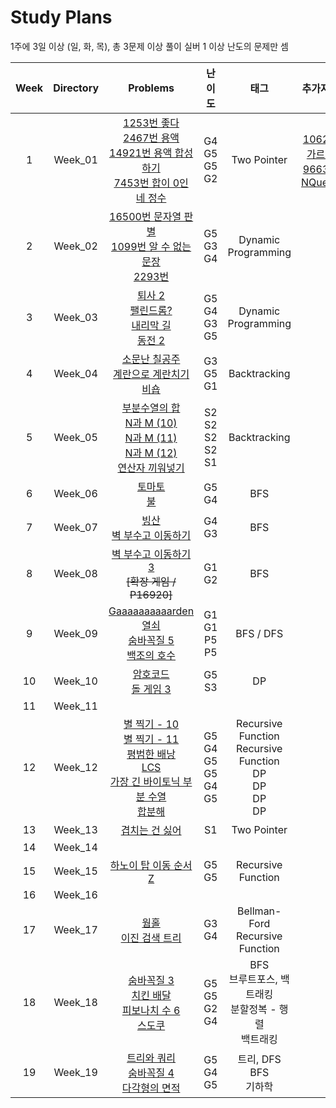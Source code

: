 # Study Plans

1주에 3일 이상 (일, 화, 목), 총 3문제 이상 풀이 실버 1 이상 난도의 문제만 셈

| **Week** | **Directory** |                                                                                                                                                                     **Problems**                                                                                                                                                                     |                **난이도**                 |                                **태그**                                |                                                  **추가자료**                                                   |
| :------: | :-----------: | :--------------------------------------------------------------------------------------------------------------------------------------------------------------------------------------------------------------------------------------------------------------------------------------------------------------------------------------------------: | :---------------------------------------: | :--------------------------------------------------------------------: | :-------------------------------------------------------------------------------------------------------------: |
|    1     |    Week_01    |                                                 [1253번 좋다](https://www.acmicpc.net/problem/1253) <br> [2467번 용액](https://www.acmicpc.net/problem/2467)<br>[14921번 용액 합성하기](https://www.acmicpc.net/problem/14921) <br> [7453번 합이 0인 네 정수](https://www.acmicpc.net/problem/7453)                                                  |        G4 <br> G5 <br> G5 <br> G2         |                              Two Pointer                               | [1062번 가르침](https://www.acmicpc.net/problem/1062)<br> [9663번 NQueen](https://www.acmicpc.net/problem/9663) |
|    2     |    Week_02    |                                                                                  [16500번 문자열 판별](https://www.acmicpc.net/problem/16500) <br> [1099번 알 수 없는 문장](https://www.acmipc.net/problem/1099) <br> [2293번](https://www.acmipc.net/problem/2293)                                                                                  |            G5 <br> G3 <br> G4             |                          Dynamic Programming                           |
|    3     |    Week_03    |                                                                  [퇴사 2](https://www.acmicpc.net/problem/15486) <br> [팰린드롬?](https://www.acmicpc.net/problem/10942) <br> [내리막 길](https://www.acmicpc.net/problem/1502) <br> [동전 2](https://www.acmicpc.net/problem/2294)                                                                  |        G5 <br> G4 <br> G3 <br> G5         |                          Dynamic Programming                           |                                                                                                                 |
|    4     |    Week_04    |                                                                                       [소문난 칠공주](https://www.acmicpc.net/problem/1941) <br> [계란으로 계란치기](https://www.acmicpc.net/problem/16987) <br> [비숍](https://www.acmicpc.net/problem/1799)                                                                                        |            G3 <br> G5 <br> G1             |                              Backtracking                              |
|    5     |    Week_05    |                            [부분수열의 합](https://www.acmicpc.net/problem/1182) <br> [N과 M (10)](https://www.acmicpc.net/problem/15664) <br> [N과 M (11)](https://www.acmicpc.net/problem/15665) <br> [N과 M (12)](https://www.acmicpc.net/problem/15666) <br> [연산자 끼워넣기](https://www.acmicpc.net/problem/14888)                            |    S2 <br> S2 <br> S2 <br> S2 <br> S1     |                              Backtracking                              |                                                                                                                 |
|    6     |    Week_06    |                                                                                                                         [토마토](https://www.acmicpc.net/problem/7576) <br> [불](https://www.acmicpc.net/problem/5427) <br>                                                                                                                          |              G5 <br> G4 <br>              |                                  BFS                                   |                                                                                                                 |
|    7     |    Week_07    |                                                                                                                     [빙산](https://www.acmicpc.net/problem/2573) <br> [벽 부수고 이동하기](https://www.acmicpc.net/problem/2206)                                                                                                                     |                G4 <br> G3                 |                                  BFS                                   |
|    8     |    Week_08    |                                                                                                                              [벽 부수고 이동하기3](https://www.acmicpc.net/problem/16933) <br> ~~[확장 게임 / P16920]~~                                                                                                                              |                G1 <br> G2                 |                                  BFS                                   |
|    9     |    Week_09    |                                                                     [Gaaaaaaaaaarden](https://acmicpc.net/problem/18809) <br> [열쇠](https://acmicpc.net/problem/9328) <br> [숨바꼭질 5](https://acmicpc.net/problem/17071) <br> [백조의 호수](https://acmicpc.net/problem/3197)                                                                     |        G1 <br> G1 <br> P5 <br> P5         |                               BFS / DFS                                |                                                                                                                 |
|    10    |    Week_10    |                                                                                                                       [암호코드](https://www.acmicpc.net/problem/2011) <br> [돌 게임 3](https://www.acmicpc.net/problem/9657)                                                                                                                        |                G5 <br> S3                 |                                   DP                                   |
|    11    |    Week_11    |                                                                                                                                                                                                                                                                                                                                                      |                                           |                                                                        |
|    12    |    Week_12    | [별 찍기 - 10](https://www.acmicpc.net/problem/2447) <br> [별 찍기 - 11](https://www.acmicpc.net/problem/2448) <br> [평범한 배낭](https://www.acmicpc.net/problem/12865) <br> [LCS](https://www.acmicpc.net/problem/9251) <br> [가장 긴 바이토닉 부분 수열](https://www.acmicpc.net/problem/11054)<br>[합분해](https://www.acmicpc.net/problem/2225) | G5 <br> G4 <br> G5 <br> G5 <br> G4<br> G5 | Recursive Function <br>Recursive Function<br> DP<br> DP<br> DP <br> DP |
|    13    |    Week_13    |                                                                                                                                               [겹치는 건 싫어](https://www.acmicpc.net/problem/20922)                                                                                                                                                |                    S1                     |                              Two Pointer                               |
|    14    |    Week_14    |                                                                                                                                                                                                                                                                                                                                                      |                                           |
|    15    |    Week_15    |                                                                                                                     [하노이 탑 이동 순서](https://www.acmicpc.net/problem/11729) <br> [Z](https://www.acmicpc.net/problem/1074)                                                                                                                      |                G5 <br> G5                 |                           Recursive Function                           |
|    16    |    Week_16    |                                                                                                                                                                                                                                                                                                                                                      |                                           |
|    17    |    Week_17    |                                                                                                                       [웜홀](https://www.acmicpc.net/problem/1865) <br> [이진 검색 트리](https://www.acmicpc.net/problem/5639)                                                                                                                       |                G3 <br> G4                 |                  Bellman-Ford <br> Recursive Function                  |
|    18    |    Week_18    |                                                             [숨바꼭질 3](https://www.acmicpc.net/problem/13549) <br> [치킨 배달](https://www.acmicpc.net/problem/15686) <br> [피보나치 수 6](https://www.acmicpc.net/problem/11444) <br> [스도쿠](https://www.acmicpc.net/problem/2239)                                                              |        G5 <br> G5 <br> G2 <br> G4         |    BFS <br> 브루트포스, 백트래킹 <br> 분할정복 - 행렬 <br> 백트래킹    |
|    19    |    Week_19    |                                                                                       [트리와 쿼리](https://www.acmicpc.net/problem/15681) <br> [숨바꼭질 4](https://www.acmicpc.net/problem/13913) <br> [다각형의 면적](https://www.acmicpc.net/problem/2166)                                                                                       |            G5 <br> G4 <br> G5             |                     트리, DFS <br> BFS <br> 기하학                     |
